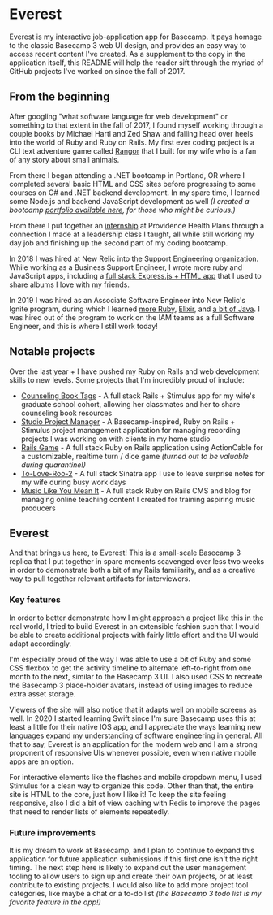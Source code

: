 # Everest
Everest is my interactive job-application app for Basecamp. It pays homage to the classic Basecamp 3 web UI design, and provides an easy way to access recent content I've created.  As a supplement to the copy in the application itself, this README will help the reader sift through the myriad of GitHub projects I've worked on since the fall of 2017.

## From the beginning
After googling "what software language for web development" or something to that extent in the fall of 2017, I found myself working through a couple books by Michael Hartl and Zed Shaw and falling head over heels into the world of Ruby and Ruby on Rails. My first ever coding project is a CLI text adventure game called [Rangor](https://github.com/jhunschejones/Rangor) that I built for my wife who is a fan of any story about small animals.

From there I began attending a .NET bootcamp in Portland, OR where I completed several basic HTML and CSS sites before progressing to some courses on C# and .NET backend development. In my spare time, I learned some Node.js and backend JavaScript development as well _(I created a bootcamp [portfolio available here](https://github.com/jhunschejones/The-Tech-Academy-Projects), for those who might be curious.)_

From there I put together an [internship](https://github.com/jhunschejones/Developer-Internship) at Providence Health Plans through a connection I made at a leadership class I taught, all while still working my day job and finishing up the second part of my coding bootcamp.

In 2018 I was hired at New Relic into the Support Engineering organization. While working as a Business Support Engineer, I wrote more ruby and JavaScript apps, including a [full stack Express.js + HTML app](https://github.com/jhunschejones/Album-Tags) that I used to share albums I love with my friends.

In 2019 I was hired as an Associate Software Engineer into New Relic's Ignite program, during which I learned [more Ruby](https://github.com/jhunschejones/Ruby-Projects), [Elixir](https://github.com/jhunschejones/Elixir-Projects), and [a bit of Java](https://github.com/jhunschejones/Java-Projects). I was hired out of the program to work on the IAM teams as a full Software Engineer, and this is where I still work today!

## Notable projects
Over the last year + I have pushed my Ruby on Rails and web development skills to new levels. Some projects that I'm incredibly proud of include:
* [Counseling Book Tags](https://github.com/jhunschejones/Counseling-Book-Tags) - A full stack Rails + Stimulus app for my wife's graduate school cohort, allowing her classmates and her to share counseling book resources
 * [Studio Project Manager](https://github.com/jhunschejones/Studio-Project-Manager) - A Basecamp-inspired, Ruby on Rails + Stimulus project management application for managing recording projects I was working on with clients in my home studio
 * [Rails Game](https://github.com/jhunschejones/Rails-Game) -  A full stack Ruby on Rails application using ActionCable for a customizable, realtime turn / dice game *(turned out to be valuable during quarantine!)*
 * [To-Love-Roo-2](https://github.com/jhunschejones/To-Love-Roo-2) -  A full stack Sinatra app I use to leave surprise notes for my wife during busy work days
 * [Music Like You Mean It](https://github.com/jhunschejones/Music-Like-You-Mean-It) - A full stack Ruby on Rails CMS and blog for managing online teaching content I created for training aspiring music producers

## Everest
And that brings us here, to Everest! This is a small-scale Basecamp 3 replica that I put together in spare moments scavenged over less two weeks in order to demonstrate both a bit of my Rails familiarity, and as a creative way to pull together relevant artifacts for interviewers.

### Key features
In order to better demonstrate how I might approach a project like this in the real world, I tried to build Everest in an extensible fashion such that I would be able to create additional projects with fairly little effort and the UI would adapt accordingly.

I'm especially proud of the way I was able to use a bit of Ruby and some CSS flexbox to get the activity timeline to alternate left-to-right from one month to the next, similar to the Basecamp 3 UI. I also used CSS to recreate the Basecamp 3 place-holder avatars, instead of using images to reduce extra asset storage.

Viewers of the site will also notice that it adapts well on mobile screens as well. In 2020 I started learning Swift since I'm sure Basecamp uses this at least a little for their native IOS app, and I appreciate the ways learning new languages expand my understanding of software engineering in general. All that to say, Everest is an application for the modern web and I am a strong proponent of responsive UIs whenever possible, even when native mobile apps are an option.

For interactive elements like the flashes and mobile dropdown menu, I used Stimulus for a clean way to organize this code. Other than that, the entire site is HTML to the core, just how I like it! To keep the site feeling responsive, also I did a bit of view caching with Redis to improve the pages that need to render lists of elements repeatedly.

### Future improvements
It is my dream to work at Basecamp, and I plan to continue to expand this application for future application submissions if this first one isn't the right timing. The next step here is likely to expand out the user management tooling to allow users to sign up and create their own projects, or at least contribute to existing projects. I would also like to add more project tool categories, like maybe a chat or a to-do list _(the Basecamp 3 todo list is my favorite feature in the app!)_
